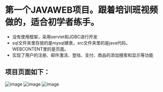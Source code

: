 # 第一个JAVAWEB项目。跟着培训班视频做的，适合初学者练手。
- 没有使用框架，采用servlet和JDBC进行开发
- sql文件夹里存放的是mysql建表，src文件夹里的是java代码，WEBCONTENT里的是页面。
- 实现了用户的注册、邮件激活、登陆、支付、商品的添加搜索和显示等功能

## 项目页面如下：
![image](https://github.com/ruanwenjun/firstproject/blob/master/%E7%BD%91%E7%BB%9C%E5%95%86%E5%9F%8E%E9%A1%B9%E7%9B%AE/images/index.png)
![image](https://github.com/ruanwenjun/firstproject/blob/master/%E7%BD%91%E7%BB%9C%E5%95%86%E5%9F%8E%E9%A1%B9%E7%9B%AE/images/login.png)
![image](https://github.com/ruanwenjun/firstproject/blob/master/%E7%BD%91%E7%BB%9C%E5%95%86%E5%9F%8E%E9%A1%B9%E7%9B%AE/images/item.png)
